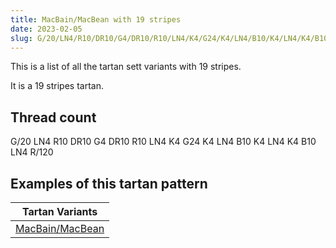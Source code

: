 ```yaml
---
title: MacBain/MacBean with 19 stripes
date: 2023-02-05
slug: G/20/LN4/R10/DR10/G4/DR10/R10/LN4/K4/G24/K4/LN4/B10/K4/LN4/K4/B10/LN4/R/120
---
```

This is a list of all the tartan sett variants with 19 stripes.

It is a 19 stripes tartan.


## Thread count
G/20 LN4 R10 DR10 G4 DR10 R10 LN4 K4 G24 K4 LN4 B10 K4 LN4 K4 B10 LN4 R/120

## Examples of this tartan pattern

| Tartan Variants |
|---------------|
| [MacBain/MacBean](/variants/g/20/ln4/r10/dr10/g4/dr10/r10/ln4/k4/g24/k4/ln4/b10/k4/ln4/k4/b10/ln4/r/120-b5480b0-dr900030-g008000-k000000-lne0e0e0-rc00000)||
